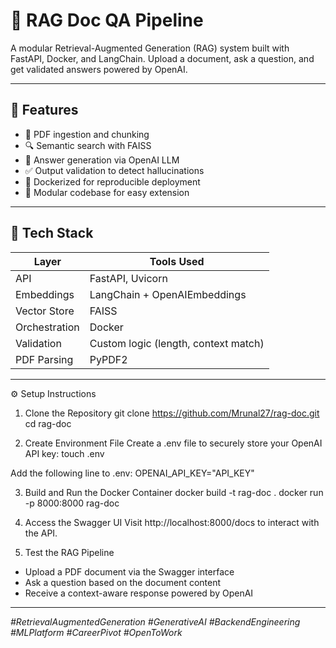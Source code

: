 # 🧠 RAG Doc QA Pipeline

A modular Retrieval-Augmented Generation (RAG) system built with FastAPI, Docker, and LangChain. Upload a document, ask a question, and get validated answers powered by OpenAI.

---

## 🚀 Features

- 📄 PDF ingestion and chunking
- 🔍 Semantic search with FAISS
- 🤖 Answer generation via OpenAI LLM
- ✅ Output validation to detect hallucinations
- 🐳 Dockerized for reproducible deployment
- 🔧 Modular codebase for easy extension

---

## 🧱 Tech Stack

| Layer            | Tools Used                          |
|------------------|-------------------------------------|
| API              | FastAPI, Uvicorn                    |
| Embeddings       | LangChain + OpenAIEmbeddings        |
| Vector Store     | FAISS                               |
| Orchestration    | Docker                              |
| Validation       | Custom logic (length, context match)|
| PDF Parsing      | PyPDF2                              |

---

⚙️ Setup Instructions
1. Clone the Repository
git clone https://github.com/Mrunal27/rag-doc.git
cd rag-doc


2. Create Environment File
Create a .env file to securely store your OpenAI API key:
touch .env


Add the following line to .env:
OPENAI_API_KEY="API_KEY"

3. Build and Run the Docker Container
docker build -t rag-doc .
docker run -p 8000:8000 rag-doc

4. Access the Swagger UI
Visit http://localhost:8000/docs to interact with the API.

5. Test the RAG Pipeline
- Upload a PDF document via the Swagger interface
- Ask a question based on the document content
- Receive a context-aware response powered by OpenAI

---
_#RetrievalAugmentedGeneration #GenerativeAI #BackendEngineering #MLPlatform #CareerPivot #OpenToWork_
